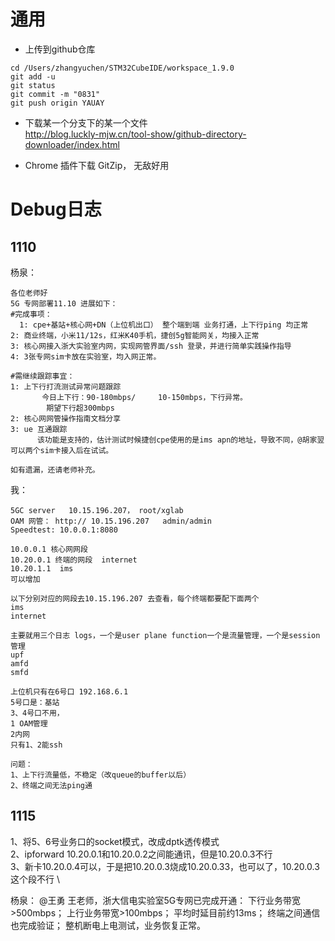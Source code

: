 # 通用
- 上传到github仓库
~~~
cd /Users/zhangyuchen/STM32CubeIDE/workspace_1.9.0
git add -u
git status
git commit -m "0831"
git push origin YAUAY
~~~

- 下载某一个分支下的某一个文件\
http://blog.luckly-mjw.cn/tool-show/github-directory-downloader/index.html

- Chrome 插件下载
GitZip， 无敌好用


# Debug日志


## <span id = "1">1110</span>
杨泉：
```
各位老师好
5G 专网部署11.10 进展如下：
#完成事项：
  1: cpe+基站+核心网+DN（上位机出口） 整个端到端 业务打通，上下行ping 均正常
2: 商业终端，小米11/12s，红米K40手机，捷创5g智能网关，均接入正常
3: 核心网接入浙大实验室内网，实现网管界面/ssh 登录，并进行简单实践操作指导
4: 3张专网sim卡放在实验室，均入网正常。

#需继续跟踪事宜：
1: 上下行打流测试异常问题跟踪
       今日上下行：90-180mbps/     10-150mbps，下行异常。
        期望下行超300mbps
2: 核心网网管操作指南文档分享
3: ue 互通跟踪
      该功能是支持的，估计测试时候捷创cpe使用的是ims apn的地址，导致不同，@胡家翌 可以两个sim卡接入后在试试。

如有遗漏，还请老师补充。
```

我：
```
5GC server   10.15.196.207， root/xglab
OAM 网管： http:// 10.15.196.207   admin/admin
Speedtest: 10.0.0.1:8080

10.0.0.1 核心网网段
10.20.0.1 终端的网段  internet
10.20.1.1  ims
可以增加

以下分别对应的网段去10.15.196.207 去查看，每个终端都要配下面两个
ims
internet

主要就用三个日志 logs，一个是user plane function一个是流量管理，一个是session管理
upf
amfd
smfd

上位机只有在6号口 192.168.6.1
5号口是：基站
3、4号口不用，
1 OAM管理
2内网
只有1、2能ssh

问题：
1、上下行流量低，不稳定（改queue的buffer以后）
2、终端之间无法ping通
```

## <span id = "2">1115</span>
1、将5、6号业务口的socket模式，改成dptk透传模式 \
2、ipforward 10.20.0.1和10.20.0.2之间能通讯，但是10.20.0.3不行 \
3、新卡10.20.0.4可以，于是把10.20.0.3烧成10.20.0.33，也可以了，10.20.0.3这个段不行 \

杨泉：
@王勇 王老师，浙大信电实验室5G专网已完成开通：
下行业务带宽>500mbps；
上行业务带宽>100mbps；
平均时延目前约13ms；
终端之间通信也完成验证；
整机断电上电测试，业务恢复正常。